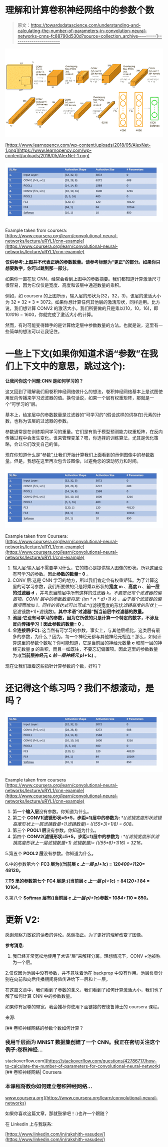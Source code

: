 # 理解和计算卷积神经网络中的参数个数

> 原文：<https://towardsdatascience.com/understanding-and-calculating-the-number-of-parameters-in-convolution-neural-networks-cnns-fc88790d530d?source=collection_archive---------1----------------------->

![](img/fa95163b5bb12e23ce22b88b1b3ad9eb.png)

[https://www.learnopencv.com/wp-content/uploads/2018/05/AlexNet-1.png](https://www.learnopencv.com/wp-content/uploads/2018/05/AlexNet-1.png)

![](img/29d792c287f0402559357d5db8446691.png)

Example taken from coursera: [https://www.coursera.org/learn/convolutional-neural-networks/lecture/uRYL1/cnn-example](https://www.coursera.org/learn/convolutional-neural-networks/lecture/uRYL1/cnn-example)

**仅供参考:上图并不代表正确的参数数量。请参考标题为“更正”的部分。如果你只想要数字，你可以跳到那一部分。**

如果你一直在玩 CNN，经常会看到上图中的参数摘要。我们都知道计算激活尺寸很容易，因为它仅仅是宽度、高度和该层中通道数量的乘积。

例如，如 coursera 的上图所示，输入层的形状为(32，32，3)，该层的激活大小为 32 * 32 * 3 = 3072。如果你想计算任何其他层的激活形状，同样适用。比方说，我们想计算 CONV2 的激活大小。我们所要做的只是乘以(10，10，16)，即 10*10*16 = 1600，你就完成了激活大小的计算。

然而，有时可能变得棘手的是计算给定层中参数数量的方法。也就是说，这里有一些简单的想法可以让我记住。

# **一些上下文(如果你知道术语“参数”在我们上下文中的意思，跳过这个):**

**让我问你这个问题:CNN 是如何学习的？**

这又回到了理解我们用卷积神经网络做什么的想法，卷积神经网络基本上是试图使用反向传播来学习滤波器的值。换句话说，如果一个层有权重矩阵，那就是一个“可学习的”层。

基本上，给定层中的参数数量是过滤器的“可学习的”(假设这样的词存在)元素的计数，也称为该层的过滤器的参数。

参数通常是在训练期间学习的重量。它们是有助于模型预测能力权重矩阵，在反向传播过程中会发生变化。谁来管理变革？嗯，你选择的训练算法，尤其是优化策略，会让它们改变自己的值。

现在你知道什么是“参数”,让我们开始计算我们上面看到的示例图像中的参数数量。但是，我想在这里再次包含该图像，以避免您的滚动努力和时间。

![](img/29d792c287f0402559357d5db8446691.png)

Example taken from Coursera: [https://www.coursera.org/learn/convolutional-neural-networks/lecture/uRYL1/cnn-example](https://www.coursera.org/learn/convolutional-neural-networks/lecture/uRYL1/cnn-example)

1.  输入层:输入层不需要学习什么，它的核心是提供输入图像的形状。所以这里没有可学习的参数。因此**参数的数量= 0** 。
2.  CONV 层:这是 CNN 学习的地方，所以我们肯定会有权重矩阵。为了计算这里的可学习参数，我们所要做的只是将乘以形状的**宽度 m** 、**高度 n** 、**前一层的过滤器** **d** ，并考虑当前层中所有这样的过滤器 **k。不要忘记每个滤波器的偏置项。CONV 层中的参数数量将是: **((m * n * d)+1)* k)** ，由于每个滤波器的偏置项而增加 1。同样的表达式可以写成:**((滤镜宽度的形状*滤镜高度的形状*上一层滤镜数+1)*滤镜数)。**其中术语“过滤器”指当前层中过滤器的数量。**
3.  **池层:**它没有可学习的参数，因为它所做的只是计算一个特定的数字，不涉及反向传播学习！因此**参数的数量= 0** 。
4.  **全连接层(FC):** 这当然有可学习的参数，事实上，与其他层相比，这类层有最多的参数，为什么？因为，每一个神经元都与其他神经元相连！那么，如何计算这里的参数个数呢？你可能知道，它是当前层的神经元数量 **c** 和前一层的神经元数量 **p** 的乘积，而且一如既往，不要忘记偏置项。因此这里的参数数量为:**((当前层神经元 c *前一层神经元 p)+1*c)** 。

现在让我们跟着这些指针计算参数的个数，好吗？

# 还记得这个练习吗？我们不想滚动，是吗？

![](img/29d792c287f0402559357d5db8446691.png)

Example taken from coursera [https://www.coursera.org/learn/convolutional-neural-networks/lecture/uRYL1/cnn-example](https://www.coursera.org/learn/convolutional-neural-networks/lecture/uRYL1/cnn-example)

1.  第一个**输入层**没有参数。你知道为什么。
2.  第二个 **CONV1(滤镜形状=5*5，步距=1)层中的参数为:** **((滤镜宽度形状*滤镜高度形状*上一层滤镜数量+1)*滤镜数量)= (((5*5*3)+1)*8) = 608。**
3.  第三个 **POOL1 层**没有参数。你知道为什么。
4.  第四个 **CONV2(滤镜形状=5*5，步距=1)层中的参数为** : **((滤镜宽度形状*滤镜高度形状*上一层滤镜数量+1) *滤镜数量)= (((5*5*8)+1)*16) = 3216。**

5.第五个 **POOL2 层**没有参数。你知道为什么。

6.中的参数第六个 **FC3 层为((当前层 c *上一层 p)+1*c) = 120*400+1*120= 48120。**

7.**T5 里的参数第七个 **FC4 层是:((当前层 c *上一层 p)+1*c) = 84*120+1* 84 = 10164。****

8.第八个 **Softmax 层有((当前层 c *上一层 p)+1*c)参数= 10*84+1*10 = 850。**

# 更新 V2:

感谢观察力敏锐的读者的评论。感谢指正。为了更好的理解改变了图像。

**参考消息**:

1.  我已经非常宽松地使用了术语“层”来解释分离。理想情况下，CONV +池被称为一个层。

2.仅仅因为池层中没有参数，并不意味着池在 backprop 中没有作用。池层负责分别在向前和向后传播期间将值传递给下一层和上一层。

在这篇文章中，我们看到了参数的含义，我们看到了如何计算激活大小，我们也了解了如何计算 CNN 中的参数数量。

如果你有足够的带宽，我会推荐你使用下面链接的安德鲁博士的 coursera 课程。

来源:

[](https://stackoverflow.com/questions/42786717/how-to-calculate-the-number-of-parameters-for-convolutional-neural-network) [## 卷积神经网络的参数个数如何计算？

### 我用千层面为 MNIST 数据集创建了一个 CNN。我正在密切关注这个例子:卷积神经…

stackoverflow.com](https://stackoverflow.com/questions/42786717/how-to-calculate-the-number-of-parameters-for-convolutional-neural-network) [](https://www.coursera.org/learn/convolutional-neural-networks) [## 卷积神经网络| Coursera

### 本课程将教你如何建立卷积神经网络…

www.coursera.org](https://www.coursera.org/learn/convolutional-neural-networks) 

如果你喜欢这篇文章，那就鼓掌吧！:)也许一个跟随？

在 Linkedin 上与我联系:

[https://www.linkedin.com/in/rakshith-vasudev/](https://www.linkedin.com/in/rakshith-vasudev/)